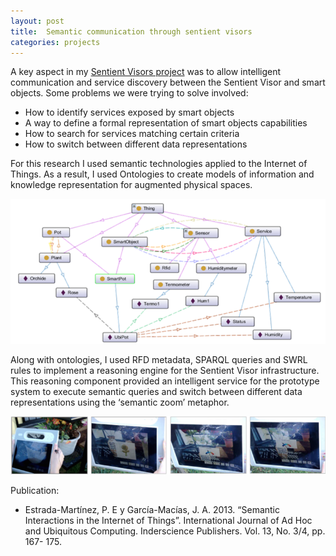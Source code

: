 ```yaml
---
layout: post
title:  Semantic communication through sentient visors
categories: projects
---
```

A key aspect in my [Sentient Visors project](/projects/2012/01/09/browsing-with-sentient-visors) was to allow intelligent communication and service discovery between the Sentient Visor and smart objects. Some problems we were trying to solve involved:

- How to identify services exposed by smart objects
- A way to define a formal representation of smart objects capabilities
- How to search for services matching certain criteria
- How to switch between different data representations

For this research I used semantic technologies applied to the Internet of Things. As a result, I used Ontologies to create models of information and knowledge representation for augmented physical spaces.

![svontology](/assets/images/svontology.png)

Along with ontologies, I used RFD metadata, SPARQL queries and SWRL rules to implement a reasoning engine for the Sentient Visor infrastructure. This reasoning component provided an intelligent service for the prototype system to execute semantic queries and switch between different data representations using the ‘semantic zoom’ metaphor.

![semanticzoom](/assets/images/semanticzoom.png)

Publication:

- Estrada-Martínez, P. E y García-Macías, J. A. 2013. “Semantic Interactions in the Internet of Things”. International Journal of Ad Hoc and Ubiquitous Computing. Inderscience Publishers. Vol. 13, No. 3/4, pp. 167- 175.